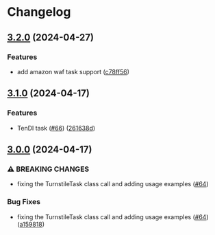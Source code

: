 # Changelog

## [3.2.0](https://github.com/alperensert/capmonster_python/compare/v3.1.0...v3.2.0) (2024-04-27)


### Features

* add amazon waf task support ([c78ff56](https://github.com/alperensert/capmonster_python/commit/c78ff5654b7ded310e5e647e7052712d7870e5f7))

## [3.1.0](https://github.com/alperensert/capmonster_python/compare/v3.0.0...v3.1.0) (2024-04-17)


### Features

* TenDI task ([#66](https://github.com/alperensert/capmonster_python/issues/66)) ([261638d](https://github.com/alperensert/capmonster_python/commit/261638d2f73c4a95840f1febc697e7162906a109))

## [3.0.0](https://github.com/alperensert/capmonster_python/compare/v2.6.2...v3.0.0) (2024-04-17)


### ⚠ BREAKING CHANGES

* fixing the TurnstileTask class call and adding usage examples ([#64](https://github.com/alperensert/capmonster_python/issues/64))

### Bug Fixes

* fixing the TurnstileTask class call and adding usage examples ([#64](https://github.com/alperensert/capmonster_python/issues/64)) ([a159818](https://github.com/alperensert/capmonster_python/commit/a15981829e0175978678f0d0995cbba001dc582d))
